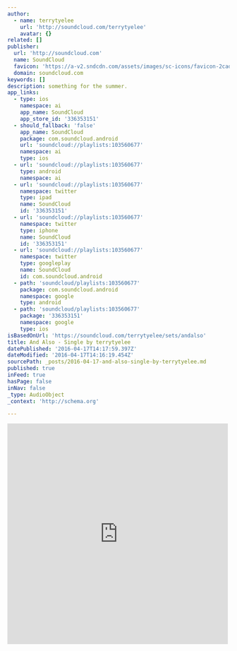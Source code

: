 ```yaml
---
author:
  - name: terrytyelee
    url: 'http://soundcloud.com/terrytyelee'
    avatar: {}
related: []
publisher:
  url: 'http://soundcloud.com'
  name: SoundCloud
  favicon: 'https://a-v2.sndcdn.com/assets/images/sc-icons/favicon-2cadd14b.ico'
  domain: soundcloud.com
keywords: []
description: something for the summer.
app_links:
  - type: ios
    namespace: ai
    app_name: SoundCloud
    app_store_id: '336353151'
  - should_fallback: 'false'
    app_name: SoundCloud
    package: com.soundcloud.android
    url: 'soundcloud://playlists:103560677'
    namespace: ai
    type: ios
  - url: 'soundcloud://playlists:103560677'
    type: android
    namespace: ai
  - url: 'soundcloud://playlists:103560677'
    namespace: twitter
    type: ipad
    name: SoundCloud
    id: '336353151'
  - url: 'soundcloud://playlists:103560677'
    namespace: twitter
    type: iphone
    name: SoundCloud
    id: '336353151'
  - url: 'soundcloud://playlists:103560677'
    namespace: twitter
    type: googleplay
    name: SoundCloud
    id: com.soundcloud.android
  - path: 'soundcloud/playlists:103560677'
    package: com.soundcloud.android
    namespace: google
    type: android
  - path: 'soundcloud/playlists:103560677'
    package: '336353151'
    namespace: google
    type: ios
isBasedOnUrl: 'https://soundcloud.com/terrytyelee/sets/andalso'
title: And Also - Single by terrytyelee
datePublished: '2016-04-17T14:17:59.397Z'
dateModified: '2016-04-17T14:16:19.454Z'
sourcePath: _posts/2016-04-17-and-also-single-by-terrytyelee.md
published: true
inFeed: true
hasPage: false
inNav: false
_type: AudioObject
_context: 'http://schema.org'

---
```

<iframe src="https://cdn.embedly.com/widgets/media.html?src=https%3A%2F%2Fw.soundcloud.com%2Fplayer%2F%3Fvisual%3Dtrue%26url%3Dhttp%253A%252F%252Fapi.soundcloud.com%252Fplaylists%252F103560677%26show_artwork%3Dtrue&amp;url=https%3A%2F%2Fsoundcloud.com%2Fterrytyelee%2Fsets%2Fandalso&amp;image=http%3A%2F%2Fi1.sndcdn.com%2Fartworks-000123525192-3kubge-t500x500.jpg&amp;key=b7d04c9b404c499eba89ee7072e1c4f7&amp;type=text%2Fhtml&amp;schema=soundcloud" width="500" height="500" scrolling="no" frameborder="0" allowfullscreen="allowfullscreen" style=""></iframe>